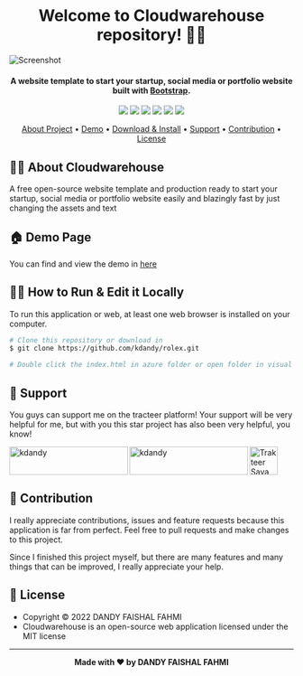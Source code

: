 <h1 align="center">Welcome to Cloudwarehouse repository! 👋🏻</h1>

![Screenshot](https://user-images.githubusercontent.com/50922642/155069428-6b5202e2-0320-428f-b14a-99a6a596dab7.jpg)

<p></p>

<h4 align="center">A website template to start your startup, social media or portfolio website built with <a href="https://getbootstrap.com/" target="_blank">Bootstrap</a>.
</h4>

<p></p>

<p align="center">
	<img src="https://img.shields.io/github/issues/kdandy/Cloudwarehouse?style=flat-square">
	<img src="https://img.shields.io/github/stars/kdandy/Cloudwarehouse?style=flat-square"> 
	<img src="https://img.shields.io/github/forks/kdandy/Cloudwarehouse?style=flat-square">
	<img src="https://img.shields.io/github/license/kdandy/Cloudwarehouse?style=flat-square">
	<img src="https://img.shields.io/badge/maintained%3F-no-red.svg?style=flat-square">
	<img src="https://img.shields.io/github/followers/kdandy.svg?style=flat-square&label=followers">
</p>

<p align="center">
  <a href="#about">About Project</a> •
  <a href="#demo">Demo</a> •
  <a href="#download">Download & Install</a> •
  <a href="#support">Support</a> •
  <a href="#contribution">Contribution</a> •
  <a href="#license">License</a>
</p>

<p></p>

<h2 id="about">🐱‍🏍 About Cloudwarehouse</h2>
A free open-source website template and production ready to start your startup, social media or portfolio website easily and blazingly fast by just changing the assets and text

<p></p>

<h2 id="demo">🏠 Demo Page</h2>

You can find and view the demo in [here](https://cloudwarehouse.netlify.app/)

<p></p>

<h2 id="download">🐱‍💻 How to Run & Edit it Locally</h2>

To run this application or web, at least one web browser is installed on your computer.

```bash
# Clone this repository or download in
$ git clone https://github.com/kdandy/rolex.git

# Double click the index.html in azure folder or open folder in visual studio code or another IDE you use to edit it!

```

<p></p>

<h2 id="support">💌 Support</h2>

You guys can support me on the tracteer platform! Your support will be very helpful for me, but with you this star project has also been very helpful, you know!

<p></p>

<a href="https://trakteer.id/kdandy" target="_blank"><img id="wse-buttons-preview" src="https://cdn.trakteer.id/images/embed/trbtn-red-5.png" height="50" style="border:0px;height:50px;" alt="Trakteer Saya"></a><a href="https://www.buymeacoffee.com/kdandy"> <img align="left" src="https://cdn.buymeacoffee.com/buttons/v2/default-yellow.png" height="50" width="210" alt="kdandy" /></a><a href="https://ko-fi.com/kdandy"> <img align="left" src="https://cdn.ko-fi.com/cdn/kofi3.png?v=3" height="50" width="210" alt="kdandy" /></a><p></p>

<h2 id="license">🤝 Contribution</h2>

I really appreciate contributions, issues and feature requests because this application is far from perfect. Feel free to pull requests and make changes to this project.

Since I finished this project myself, but there are many features and many things that can be improved, I really appreciate your help.

<p></p>

<h2 id="lisensi">📝 License</h2>

- Copyright © 2022 DANDY FAISHAL FAHMI
- Cloudwarehouse is an open-source web application licensed under the MIT license

---

**<p align="center">Made with ❤️ by DANDY FAISHAL FAHMI</p>**

